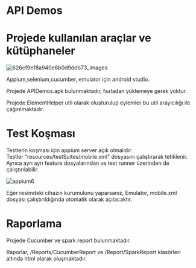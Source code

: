 # API Demos 

# Projede kullanılan araçlar ve kütüphaneler
![626cf9e18a940e6b0d9ddb73_images](https://user-images.githubusercontent.com/49526501/175019138-857b6b37-80ac-4c84-9905-9110138fe71b.png)

Appium,selenium,cucumber, emulator için android studio.  

Projede APIDemos.apk bulunmaktadır, fazladan yüklemeye gerek yoktur.  

Projede ElementHelper util olarak oluşturulup eylemler bu util arayıcılığı ile çağırılmaktadır.

# Test Koşması

Testlerin koşması için appium server açık olmalıdır.   
Testler "resources/testSuites/mobile.xml" dosyasını çalıştırarak tetiklenir.
Ayrıca ayrı ayrı feature dosyalarından ve test runner üzerinden de çalıştırılabilir.

![appium6](https://user-images.githubusercontent.com/49526501/174345832-3a4c6e5f-141d-4ae2-82cd-b6ad9479ee5e.png)

Eğer resimdeki cihazın kurumulunu yaparsanız, Emulator, mobile.xml dosyası çalıştırıldığında otomatik olarak açılacaktır.

# Raporlama

Projede Cucumber ve spark report bulunmaktadır.

Raporlar, /Reports/CucumberReport ve /Report/SparkReport klasörleri altında html olarak oluşmaktadır.
